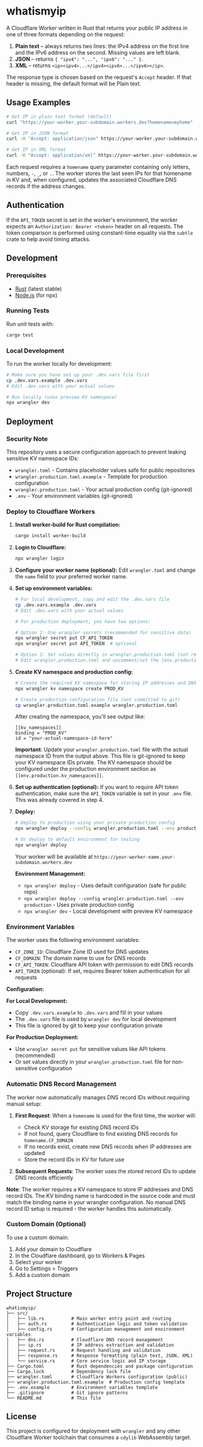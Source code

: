 # whatismyip

A Cloudflare Worker written in Rust that returns your public IP address in one of three formats depending on the request:

1. **Plain text** – always returns two lines: the IPv4 address on the first line and the IPv6 address on the second. Missing values are left blank.
2. **JSON** – returns `{ "ipv4": "...", "ipv6": "..." }`.
3. **XML** – returns `<ip><ipv4>...</ipv4><ipv6>...</ipv6></ip>`.

The response type is chosen based on the request's `Accept` header. If that header is missing,
the default format will be Plain text.

## Usage Examples

```bash
# Get IP in plain text format (default)
curl "https://your-worker.your-subdomain.workers.dev?homename=myhome"

# Get IP in JSON format
curl -H "Accept: application/json" https://your-worker.your-subdomain.workers.dev

# Get IP in XML format
curl -H "Accept: application/xml" https://your-worker.your-subdomain.workers.dev
```

Each request requires a `homename` query parameter containing only letters,
numbers, `-`, `_`, or `.`. The worker stores the last seen IPs for that homename in KV and,
when configured, updates the associated Cloudflare DNS records if the address
changes.

## Authentication

If the `API_TOKEN` secret is set in the worker's environment, the worker
expects an `Authorization: Bearer <token>` header on all requests. The token
comparison is performed using constant-time equality via the `subtle` crate to
help avoid timing attacks.

## Development

### Prerequisites

- [Rust](https://rustup.rs/) (latest stable)
- [Node.js](https://nodejs.org/) (for npx)

### Running Tests

Run unit tests with:

```bash
cargo test
```

### Local Development

To run the worker locally for development:

```bash
# Make sure you have set up your .dev.vars file first
cp .dev.vars.example .dev.vars
# Edit .dev.vars with your actual values

# Run locally (uses preview KV namespace)
npx wrangler dev
```

## Deployment

### Security Note

This repository uses a secure configuration approach to prevent leaking sensitive KV namespace IDs:

- `wrangler.toml` - Contains placeholder values safe for public repositories
- `wrangler.production.toml.example` - Template for production configuration
- `wrangler.production.toml` - Your actual production config (git-ignored)
- `.env` - Your environment variables (git-ignored)

### Deploy to Cloudflare Workers

1. **Install worker-build for Rust compilation:**
   ```bash
   cargo install worker-build
   ```

2. **Login to Cloudflare:**
   ```bash
   npx wrangler login
   ```

3. **Configure your worker name (optional):**
   Edit `wrangler.toml` and change the `name` field to your preferred worker name.

4. **Set up environment variables:**
   ```bash
   # For local development, copy and edit the .dev.vars file
   cp .dev.vars.example .dev.vars
   # Edit .dev.vars with your actual values
   
   # For production deployment, you have two options:
   
   # Option 1: Use wrangler secrets (recommended for sensitive data)
   npx wrangler secret put CF_API_TOKEN
   npx wrangler secret put API_TOKEN  # optional
   
   # Option 2: Set values directly in wrangler.production.toml (not recommended for secrets)
   # Edit wrangler.production.toml and uncomment/set the [env.production.vars] values
   ```

5. **Create KV namespace and production config:**
   ```bash
   # Create the required KV namespace for storing IP addresses and DNS record IDs
   npx wrangler kv namespace create PROD_KV
   
   # Create production configuration file (not committed to git)
   cp wrangler.production.toml.example wrangler.production.toml
   ```
   
   After creating the namespace, you'll see output like:
   ```
   [[kv_namespaces]]
   binding = "PROD_KV"
   id = "your-actual-namespace-id-here"
   ```
   
   **Important**: Update your `wrangler.production.toml` file with the actual namespace ID from the output above. This file is git-ignored to keep your KV namespace IDs private. The KV namespace should be configured under the production environment section as `[[env.production.kv_namespaces]]`.

6. **Set up authentication (optional):**
   If you want to require API token authentication, make sure the `API_TOKEN` 
   variable is set in your `.env` file. This was already covered in step 4.

7. **Deploy:**
   ```bash
   # Deploy to production using your private production config
   npx wrangler deploy --config wrangler.production.toml --env production
   
   # Or deploy to default environment for testing
   npx wrangler deploy
   ```

   Your worker will be available at `https://your-worker-name.your-subdomain.workers.dev`
   
   **Environment Management:**
   - `npx wrangler deploy` - Uses default configuration (safe for public repo)
   - `npx wrangler deploy --config wrangler.production.toml --env production` - Uses private production config
   - `npx wrangler dev` - Local development with preview KV namespace

### Environment Variables

The worker uses the following environment variables:

- `CF_ZONE_ID`: Cloudflare Zone ID used for DNS updates
- `CF_DOMAIN`: The domain name to use for DNS records
- `CF_API_TOKEN`: Cloudflare API token with permission to edit DNS records
- `API_TOKEN` (optional): If set, requires Bearer token authentication for all requests

**Configuration:**

**For Local Development:**
- Copy `.dev.vars.example` to `.dev.vars` and fill in your values
- The `.dev.vars` file is used by `wrangler dev` for local development
- This file is ignored by git to keep your configuration private

**For Production Deployment:**
- Use `wrangler secret put` for sensitive values like API tokens (recommended)
- Or set values directly in your `wrangler.production.toml` file for non-sensitive configuration

### Automatic DNS Record Management

The worker now automatically manages DNS record IDs without requiring manual setup:

1. **First Request**: When a `homename` is used for the first time, the worker will:
   - Check KV storage for existing DNS record IDs
   - If not found, query Cloudflare to find existing DNS records for `homename.CF_DOMAIN`
   - If no records exist, create new DNS records when IP addresses are updated
   - Store the record IDs in KV for future use

2. **Subsequent Requests**: The worker uses the stored record IDs to update DNS records efficiently

**Note**: The worker requires a KV namespace to store IP addresses and DNS record IDs. The KV binding name is hardcoded in the source code and must match the binding name in your wrangler configuration. No manual DNS record ID setup is required - the worker handles this automatically.

### Custom Domain (Optional)

To use a custom domain:

1. Add your domain to Cloudflare
2. In the Cloudflare dashboard, go to Workers & Pages
3. Select your worker
4. Go to Settings > Triggers
5. Add a custom domain

## Project Structure

```
whatismyip/
├── src/
│   ├── lib.rs          # Main worker entry point and routing
│   ├── auth.rs         # Authentication logic and token validation
│   ├── config.rs       # Configuration management and environment variables
│   ├── dns.rs          # Cloudflare DNS record management
│   ├── ip.rs           # IP address extraction and validation
│   ├── request.rs      # Request handling and validation
│   ├── response.rs     # Response formatting (plain text, JSON, XML)
│   └── service.rs      # Core service logic and IP storage
├── Cargo.toml          # Rust dependencies and package configuration
├── Cargo.lock          # Dependency lock file
├── wrangler.toml       # Cloudflare Workers configuration (public)
├── wrangler.production.toml.example  # Production config template
├── .env.example        # Environment variables template
├── .gitignore          # Git ignore patterns
└── README.md           # This file
```

## License

This project is configured for deployment with `wrangler` and any other Cloudflare Worker toolchain that consumes a `cdylib` WebAssembly target.
